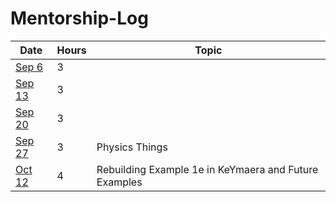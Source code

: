 Mentorship-Log
==============
| Date | Hours | Topic |
|---|---|---|
| [Sep 6](journals/2023-09-06.md) | 3 | 
| [Sep 13](journals/2023-09-13.md) | 3 |
| [Sep 20](journals/2023-09-20.md) | 3 |
| [Sep 27](journals/2023-09-27.md) | 3 | Physics Things
| [Oct 12](journals/2023-10-12.md) | 4 | Rebuilding Example 1e in KeYmaera and Future Examples
